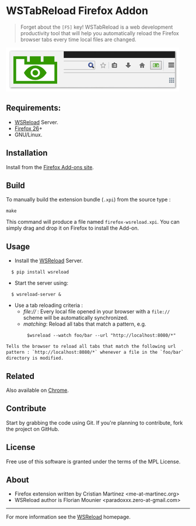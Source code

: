 # WSTabReload Firefox Addon 

> Forget about the `[F5]` key! WSTabReload is a web development productivity tool that will help you automatically reload the Firefox browser tabs every time local files are changed.

![](screenshot.png)

## Requirements:
* [WSReload][] Server.
* [Firefox 26][]+
* GNU/Linux.

## Installation

Install from the [Firefox Add-ons site](ToDo).

## Build

To manually build the extension bundle (`.xpi`) from the source type :

    make

This command will produce a file named `firefox-wsreload.xpi`. You can simply drag and drop it on Firefox to install the Add-on.

## Usage

* Install the [WSReload][] Server.
```
  $ pip install wsreload
```
  
* Start the server using:
```
  $ wsreload-server &
```
  
* Use a tab reloading criteria :
    - *file://* : Every local file opened in your browser with a `file://` scheme will be automatically synchronized.
    - *matching*: Reload all tabs that match a pattern, e.g.
```    
        $wsreload --watch foo/bar --url "http://localhost:8080/*"
```        
    Tells the browser to reload all tabs that match the following url pattern : `http://localhost:8080/*` whenever a file in the `foo/bar` directory is modified. 

## Related

Also available on [Chrome](https://github.com/paradoxxxzero/wsreload/tree/master/chrome-wsreload).

## Contribute

Start by grabbing the code using Git. If you're planning to contribute, fork the project on GitHub.

## License

Free use of this software is granted under the terms of the MPL License.

## About

- Firefox extension written by Cristian Martinez <me-at-martinec.org>
- WSReload author is Florian Mounier <paradoxxx.zero-at-gmail.com>

----

For more information see the [WSReload][] homepage.

  [WSReload]:   https://github.com/paradoxxxzero/wsreload
  [Firefox 26]: http://www.mozilla.com/en-US/firefox/fx/
